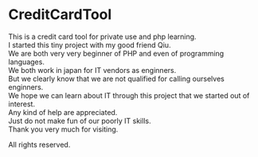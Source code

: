 # CreditCardTool
This is a credit card tool for private use and php learning.  
I started this tiny project with my good friend Qiu.  
We are both very very beginner of PHP and even of programming languages.  
We both work in japan for IT vendors as enginners.   
But we clearly know that we are not qualified for calling ourselves enginners.  
We hope we can learn about IT through this project that we started out of interest.  
Any kind of help are appreciated.  
Just do not make fun of our poorly IT skills.  
Thank you very much for visiting.  
  
All rights reserved.  